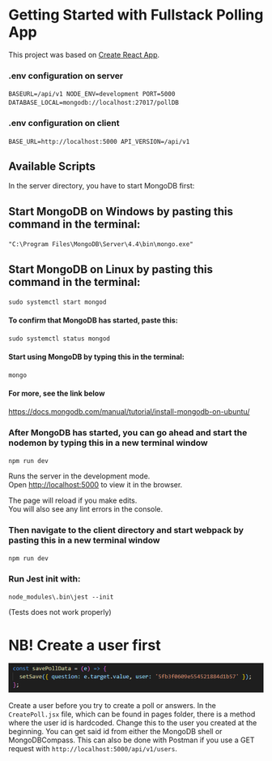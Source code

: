 # Getting Started with Fullstack Polling App

This project was based on [Create React App](https://github.com/facebook/create-react-app).

### .env configuration on server

`BASEURL=/api/v1 NODE_ENV=development PORT=5000 DATABASE_LOCAL=mongodb://localhost:27017/pollDB`

### .env configuration on client

`BASE_URL=http://localhost:5000 API_VERSION=/api/v1`

## Available Scripts

In the server directory, you have to start MongoDB first:

## Start MongoDB on Windows by pasting this command in the terminal:

`"C:\Program Files\MongoDB\Server\4.4\bin\mongo.exe"`

## Start MongoDB on Linux by pasting this command in the terminal:

`sudo systemctl start mongod`

#### To confirm that MongoDB has started, paste this:

`sudo systemctl status mongod`

#### Start using MongoDB by typing this in the terminal:

`mongo`

#### For more, see the link below

https://docs.mongodb.com/manual/tutorial/install-mongodb-on-ubuntu/

### After MongoDB has started, you can go ahead and start the nodemon by typing this in a new terminal window

`npm run dev`

Runs the server in the development mode.\
Open [http://localhost:5000](http://localhost:5000) to view it in the browser.

The page will reload if you make edits.\
You will also see any lint errors in the console.

### Then navigate to the client directory and start webpack by pasting this in a new terminal window

`npm run dev`

### Run Jest init with:

`node_modules\.bin\jest --init`

(Tests does not work properly)

# NB! Create a user first

![](createPollUserString.png)

Create a user before you try to create a poll or answers.
In the `CreatePoll.jsx` file, which can be found in pages folder,
there is a method where the user id is hardcoded. Change this to
the user you created at the beginning. You can get said id from either
the MongoDB shell or MongoDBCompass.
This can also be done with Postman if you use a GET request with
`http://localhost:5000/api/v1/users`.
